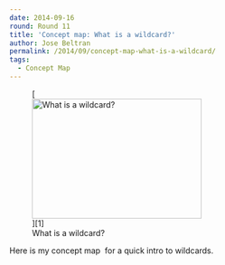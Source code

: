 ```yaml
---
date: 2014-09-16
round: Round 11
title: 'Concept map: What is a wildcard?'
author: Jose Beltran
permalink: /2014/09/concept-map-what-is-a-wildcard/
tags:
  - Concept Map
---
```

<figure id="attachment_8682" style="width: 300px;" class="wp-caption alignnone">[<img class="size-medium wp-image-8682" alt="What is a wildcard?" src="http://files.software-carpentry.org/training-course/2014/09/SC-Homework-01-Jose-Beltran-Concept-Map-300x212.png" width="300" height="212" />][1]<figcaption class="wp-caption-text">What is a wildcard?</figcaption></figure> 
Here is my concept map  for a quick intro to wildcards.

 [1]: http://files.software-carpentry.org/training-course/2014/09/SC-Homework-01-Jose-Beltran-Concept-Map.png
